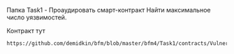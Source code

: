 Папка Task1 - Проаудировать смарт-контракт Найти максимальное число уязвимостей.

Контракт тут

    https://github.com/demidkin/bfm/blob/master/bfm4/Task1/contracts/VulnerableOne.sol